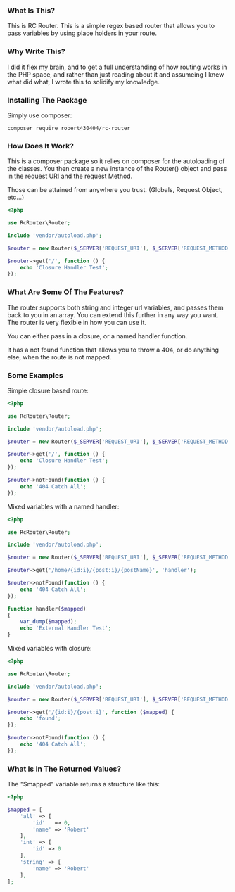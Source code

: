 ### What Is This?

This is RC Router. This is a simple regex based router that allows you to pass variables by using
place holders in your route.

### Why Write This?

I did it flex my brain, and to get a full understanding of how routing works in the PHP space, and
rather than just reading about it and assumeing I knew what did what, I wrote this to solidify my
knowledge.

### Installing The Package

Simply use composer:

    composer require robert430404/rc-router

### How Does It Work?

This is a composer package so it relies on composer for the autoloading of the classes. You then
create a new instance of the Router() object and pass in the request URI and the request Method. 

Those can be attained from anywhere you trust. (Globals, Request Object, etc...)

```php
<?php

use RcRouter\Router;

include 'vendor/autoload.php';

$router = new Router($_SERVER['REQUEST_URI'], $_SERVER['REQUEST_METHOD']);

$router->get('/', function () {
    echo 'Closure Handler Test';
});
```

### What Are Some Of The Features?

The router supports both string and integer url variables, and passes them back to you in an array.
You can extend this further in any way you want. The router is very flexible in how you can use it.

You can either pass in a closure, or a named handler function.

It has a not found function that allows you to throw a 404, or do anything else, when the route is not
mapped.


### Some Examples

Simple closure based route:

```php
<?php

use RcRouter\Router;

include 'vendor/autoload.php';

$router = new Router($_SERVER['REQUEST_URI'], $_SERVER['REQUEST_METHOD']);

$router->get('/', function () {
    echo 'Closure Handler Test';
});

$router->notFound(function () {
    echo '404 Catch All';
});
```

Mixed variables with a named handler:

```php
<?php

use RcRouter\Router;

include 'vendor/autoload.php';

$router = new Router($_SERVER['REQUEST_URI'], $_SERVER['REQUEST_METHOD']);

$router->get('/home/{id:i}/{post:i}/{postName}', 'handler');

$router->notFound(function () {
    echo '404 Catch All';
});

function handler($mapped)
{
    var_dump($mapped);
    echo 'External Handler Test';
}
```

Mixed variables with closure:

```php
<?php

use RcRouter\Router;

include 'vendor/autoload.php';

$router = new Router($_SERVER['REQUEST_URI'], $_SERVER['REQUEST_METHOD']);

$router->get('/{id:i}/{post:i}', function ($mapped) {
    echo 'found';
});

$router->notFound(function () {
    echo '404 Catch All';
});
```

### What Is In The Returned Values?

The "$mapped" variable returns a structure like this:

```php
<?php

$mapped = [
    'all' => [
        'id'   => 0,
        'name' => 'Robert'
    ],
    'int' => [
        'id' => 0
    ],
    'string' => [
        'name' => 'Robert'
    ],
];
```